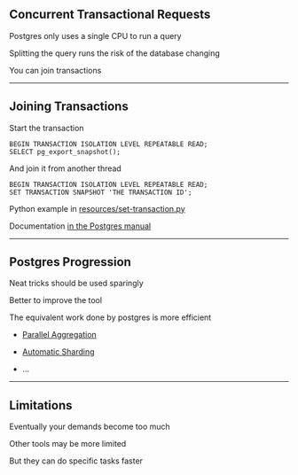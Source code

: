 ##  Concurrent Transactional Requests

Postgres only uses a single CPU to run a query

Splitting the query runs the risk of the database changing

You can join transactions

---

##  Joining Transactions

Start the transaction

    BEGIN TRANSACTION ISOLATION LEVEL REPEATABLE READ;
    SELECT pg_export_snapshot();

And join it from another thread

    BEGIN TRANSACTION ISOLATION LEVEL REPEATABLE READ;
    SET TRANSACTION SNAPSHOT 'THE TRANSACTION ID';

Python example in [resources/set-transaction.py](resources/set-transaction.py)

Documentation [in the Postgres manual](http://www.postgresql.org/docs/current/static/functions-admin.html#FUNCTIONS-SNAPSHOT-SYNCHRONIZATION)

---

##  Postgres Progression

Neat tricks should be used sparingly

Better to improve the tool

The equivalent work done by postgres is more efficient

 * [Parallel Aggregation](http://www.cybertec.at/en/products/agg-parallel-aggregations-postgresql/)

 * [Automatic Sharding](https://www.citusdata.com/)

 * ...

---

##  Limitations

Eventually your demands become too much

Other tools may be more limited

But they can do specific tasks faster
